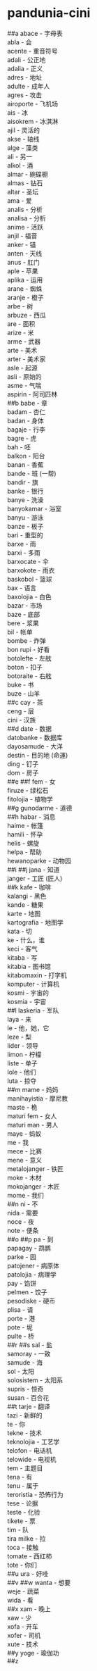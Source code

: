 # pandunia-cini
##a
abace - 字母表  
abla - 会  
acente - 重音符号  
adali - 公正地  
adalia - 正义  
adres - 地址  
adulte - 成年人  
agres - 攻击  
airoporte - 飞机场  
ais - 冰  
aisokrem - 冰淇淋   
ajil - 灵活的  
akse - 轴线  
alge - 藻类  
ali - 另一  
alkol - 酒  
almar - 碗碟橱  
almas - 钻石  
altar - 圣坛  
ama - 爱  
analis - 分析  
analisa - 分析  
anime - 活跃  
anjil - 福音  
anker - 锚  
anten - 天线  
anus - 肛门  
aple - 苹果  
aplika - 运用  
arane - 蜘蛛  
aranje - 橙子  
arbe - 树  
arbuze - 西瓜  
are - 面积  
arize - 米   
arme - 武器  
arte - 美术  
arter - 美术家  
asle - 起源  
asli - 原始的  
asme - 气喘  
aspirin - 阿司匹林  
##b
babe - 章  
badam - 杏仁  
badan - 身体  
bagaje - 行李  
bagre - 虎  
bah - 呸  
balkon - 阳台  
banan - 香蕉  
bande - 班  (一帮)  
bandir - 旗  
banke - 银行   
banye - 洗澡  
banyokamar - 浴室  
banyu - 游泳  
banze - 板子  
bari - 重型的  
barxe - 雨   
barxi - 多雨  
barxocate - 伞  
barxokote - 雨衣  
baskobol - 篮球  
bax - 语言  
baxolojia - 白色  
bazar - 市场  
baze - 底部  
bere - 浆果  
bil - 帐单   
bombe - 炸弹  
bon rupi - 好看  
botolefte - 左舷  
boton - 扣子  
botoraite - 右舷   
buke - 书  
buze - 山羊   
##c
cay - 茶  
ceng - 层  
cini - 汉族  
##d
date - 数据   
datobanke - 数据库  
dayosamude - 大洋  
destin - 目的地 (命運)  
ding - 钉子   
dom - 房子  
##e
##f
fem - 女  
firuze - 绿松石  
fitolojia - 植物学  
##g
gunodarme - 道德  
##h
habar - 消息  
haime - 帐篷  
hamili - 怀孕  
helis - 螺旋  
helpa - 帮助  
hewanoparke - 动物园  
##i
##j
jana - 知道  
janger - 工匠 (匠人)  
##k
kafe - 咖啡  
kalangi - 黑色  
kande - 糖果  
karte - 地图  
kartografia - 地图学  
kata - 切  
ke - 什么，谁  
keci - 客气  
kitaba - 写  
kitabia - 图书馆  
kitabomaxin - 打字机  
komputer - 计算机  
kosmi - 宇宙的  
kosmia - 宇宙  
##l
laskeria - 军队  
laya - 来  
le - 他，她，它  
leze - 梨  
lider - 领导  
limon - 柠檬  
liste - 单子  
lole - 他们  
luta - 掠夺   
##m
mame - 妈妈  
manihayistia - 摩尼教   
maste - 桅  
maturi fem - 女人  
maturi man - 男人  
maye - 蚂蚁   
me - 我  
mece - 比赛  
mene - 意义  
metalojanger - 铁匠  
moke - 木材  
mokojanger - 木匠  
mome - 我们  
##n
ni - 不  
nida - 需要  
noce - 夜  
note - 便条  
##o
##p
pa - 到  
papagay - 鹉鹦  
parke - 园  
patojener - 病原体  
patolojia - 病理学  
pay - 馅饼  
pelmen - 饺子   
pesodiske - 硬币  
plisa - 请  
porte - 港   
pote - 坭  
pulte - 桥  
##r
##s
sal - 盐   
samoray - 一致  
samude - 海  
sol - 太阳  
solosistem - 太阳系  
supris - 惊奇  
susan - 百合花   
##t
tarje - 翻译  
tazi - 新鲜的  
te - 你  
tekne - 技术  
teknolojia - 工艺学  
telofon - 电话机  
telowide - 电视机  
tem - 主题目  
tena - 有  
tenu - 属于  
teroristia - 恐怖行为  
tese - 论据  
teste - 化验  
tikete - 票  
tim - 队  
tira milke - 拉  
toca - 接触  
tomate - 西红柿  
tote - 你们  
##u
ura - 好哇   
##v
##w
wanta - 想要  
weje - 蔬菜  
wida - 看  
##x
xam - 晚上  
xaw - 少  
xofa - 开车  
xofer - 司机   
xute - 技术  
##y
yoge - 瑜伽功  
##z
